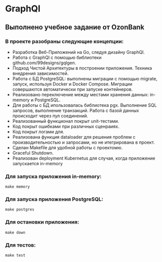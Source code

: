 # GraphQl

## Выполнено учебное задание от OzonBank
### В проекте разобраны следующие концепции:
- Разработка Веб-Приложений на Go, следуя дизайну GraphQl.
- Работа c GraphQl c помощью библиотеки github.com/99designs/gqlgen.
- Подход Чистой Архитектуры в построении приложения. Техника внедрения зависимостей.
- Работа с БД PostgreSQL: выполнены миграции с помощью migrate, запуск, используя Docker и Docker Compose. Миграции совершаются автоматически при запуске контейнеров.
- Реализовано переключение между местами хранения данных: in-memory и PostgreSQL.
- Для работы с БД ипользовалась библиотека pgx. Выполнение SQL запросов, выполнение транзакций. Работа с базой данных происходит через пул соединений.
- Реализованный функционал покрыт unit-тестами.
- Код покрыт ошибками при различных сценраиях.
- Код покрыт логами для.
- Реализована функция dataloader для решения проблем с производительностью и запросами, но не итегрирована в проект.
- Сделан Makefile для удобной работы с проектомю.
- Graceful Shutdown.
- Реализован deployment Kubernetus для случая, когда приложение запускается in-memory

### Для запуска приложения in-memory:
```
make memory
```
### Для запуска приложения PostgreSQL:
```
make postgres
```
### Для остановки приложения:
```
make down
```
### Для тестов:
```
make test
```